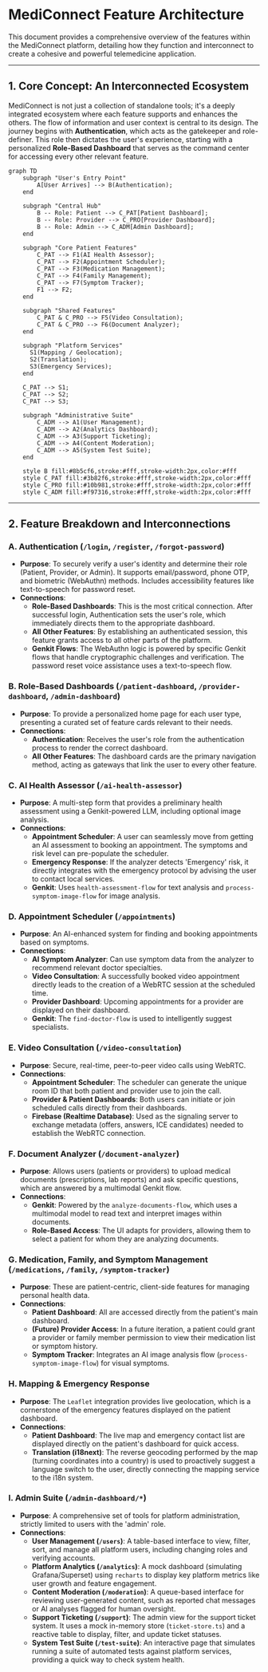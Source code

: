 
# MediConnect Feature Architecture

This document provides a comprehensive overview of the features within the MediConnect platform, detailing how they function and interconnect to create a cohesive and powerful telemedicine application.

---

## 1. Core Concept: An Interconnected Ecosystem

MediConnect is not just a collection of standalone tools; it's a deeply integrated ecosystem where each feature supports and enhances the others. The flow of information and user context is central to its design. The journey begins with **Authentication**, which acts as the gatekeeper and role-definer. This role then dictates the user's experience, starting with a personalized **Role-Based Dashboard** that serves as the command center for accessing every other relevant feature.

```mermaid
graph TD
    subgraph "User's Entry Point"
        A[User Arrives] --> B(Authentication);
    end
    
    subgraph "Central Hub"
        B -- Role: Patient --> C_PAT[Patient Dashboard];
        B -- Role: Provider --> C_PRO[Provider Dashboard];
        B -- Role: Admin --> C_ADM[Admin Dashboard];
    end
    
    subgraph "Core Patient Features"
        C_PAT --> F1(AI Health Assessor);
        C_PAT --> F2(Appointment Scheduler);
        C_PAT --> F3(Medication Management);
        C_PAT --> F4(Family Management);
        C_PAT --> F7(Symptom Tracker);
        F1 --> F2;
    end
    
    subgraph "Shared Features"
        C_PAT & C_PRO --> F5(Video Consultation);
        C_PAT & C_PRO --> F6(Document Analyzer);
    end

    subgraph "Platform Services"
      S1(Mapping / Geolocation);
      S2(Translation);
      S3(Emergency Services);
    end

    C_PAT --> S1;
    C_PAT --> S2;
    C_PAT --> S3;

    subgraph "Administrative Suite"
        C_ADM --> A1(User Management);
        C_ADM --> A2(Analytics Dashboard);
        C_ADM --> A3(Support Ticketing);
        C_ADM --> A4(Content Moderation);
        C_ADM --> A5(System Test Suite);
    end

    style B fill:#8b5cf6,stroke:#fff,stroke-width:2px,color:#fff
    style C_PAT fill:#3b82f6,stroke:#fff,stroke-width:2px,color:#fff
    style C_PRO fill:#10b981,stroke:#fff,stroke-width:2px,color:#fff
    style C_ADM fill:#f97316,stroke:#fff,stroke-width:2px,color:#fff
```

---

## 2. Feature Breakdown and Interconnections

### **A. Authentication (`/login`, `/register`, `/forgot-password`)**
- **Purpose**: To securely verify a user's identity and determine their role (Patient, Provider, or Admin). It supports email/password, phone OTP, and biometric (WebAuthn) methods. Includes accessibility features like text-to-speech for password reset.
- **Connections**:
    - **Role-Based Dashboards**: This is the most critical connection. After successful login, Authentication sets the user's role, which immediately directs them to the appropriate dashboard.
    - **All Other Features**: By establishing an authenticated session, this feature grants access to all other parts of the platform.
    - **Genkit Flows**: The WebAuthn logic is powered by specific Genkit flows that handle cryptographic challenges and verification. The password reset voice assistance uses a text-to-speech flow.

### **B. Role-Based Dashboards (`/patient-dashboard`, `/provider-dashboard`, `/admin-dashboard`)**
- **Purpose**: To provide a personalized home page for each user type, presenting a curated set of feature cards relevant to their needs.
- **Connections**:
    - **Authentication**: Receives the user's role from the authentication process to render the correct dashboard.
    - **All Other Features**: The dashboard cards are the primary navigation method, acting as gateways that link the user to every other feature.

### **C. AI Health Assessor (`/ai-health-assessor`)**
- **Purpose**: A multi-step form that provides a preliminary health assessment using a Genkit-powered LLM, including optional image analysis.
- **Connections**:
    - **Appointment Scheduler**: A user can seamlessly move from getting an AI assessment to booking an appointment. The symptoms and risk level can pre-populate the scheduler.
    - **Emergency Response**: If the analyzer detects 'Emergency' risk, it directly integrates with the emergency protocol by advising the user to contact local services.
    - **Genkit**: Uses `health-assessment-flow` for text analysis and `process-symptom-image-flow` for image analysis.

### **D. Appointment Scheduler (`/appointments`)**
- **Purpose**: An AI-enhanced system for finding and booking appointments based on symptoms.
- **Connections**:
    - **AI Symptom Analyzer**: Can use symptom data from the analyzer to recommend relevant doctor specialties.
    - **Video Consultation**: A successfully booked video appointment directly leads to the creation of a WebRTC session at the scheduled time.
    - **Provider Dashboard**: Upcoming appointments for a provider are displayed on their dashboard.
    - **Genkit**: The `find-doctor-flow` is used to intelligently suggest specialists.

### **E. Video Consultation (`/video-consultation`)**
- **Purpose**: Secure, real-time, peer-to-peer video calls using WebRTC.
- **Connections**:
    - **Appointment Scheduler**: The scheduler can generate the unique room ID that both patient and provider use to join the call.
    - **Provider & Patient Dashboards**: Both users can initiate or join scheduled calls directly from their dashboards.
    - **Firebase (Realtime Database)**: Used as the signaling server to exchange metadata (offers, answers, ICE candidates) needed to establish the WebRTC connection.

### **F. Document Analyzer (`/document-analyzer`)**
- **Purpose**: Allows users (patients or providers) to upload medical documents (prescriptions, lab reports) and ask specific questions, which are answered by a multimodal Genkit flow.
- **Connections**:
    - **Genkit**: Powered by the `analyze-documents-flow`, which uses a multimodal model to read text and interpret images within documents.
    - **Role-Based Access**: The UI adapts for providers, allowing them to select a patient for whom they are analyzing documents.

### **G. Medication, Family, and Symptom Management (`/medications`, `/family`, `/symptom-tracker`)**
- **Purpose**: These are patient-centric, client-side features for managing personal health data.
- **Connections**:
    - **Patient Dashboard**: All are accessed directly from the patient's main dashboard.
    - **(Future) Provider Access**: In a future iteration, a patient could grant a provider or family member permission to view their medication list or symptom history.
    - **Symptom Tracker**: Integrates an AI image analysis flow (`process-symptom-image-flow`) for visual symptoms.

### **H. Mapping & Emergency Response**
- **Purpose**: The `Leaflet` integration provides live geolocation, which is a cornerstone of the emergency features displayed on the patient dashboard.
- **Connections**:
    - **Patient Dashboard**: The live map and emergency contact list are displayed directly on the patient's dashboard for quick access.
    - **Translation (i18next)**: The reverse geocoding performed by the map (turning coordinates into a country) is used to proactively suggest a language switch to the user, directly connecting the mapping service to the i18n system.

### **I. Admin Suite (`/admin-dashboard/*`)**
- **Purpose**: A comprehensive set of tools for platform administration, strictly limited to users with the 'admin' role.
- **Connections**:
    - **User Management (`/users`)**: A table-based interface to view, filter, sort, and manage all platform users, including changing roles and verifying accounts.
    - **Platform Analytics (`/analytics`)**: A mock dashboard (simulating Grafana/Superset) using `recharts` to display key platform metrics like user growth and feature engagement.
    - **Content Moderation (`/moderation`)**: A queue-based interface for reviewing user-generated content, such as reported chat messages or AI analyses flagged for human oversight.
    - **Support Ticketing (`/support`)**: The admin view for the support ticket system. It uses a mock in-memory store (`ticket-store.ts`) and a reactive table to display, filter, and update ticket statuses.
    - **System Test Suite (`/test-suite`)**: An interactive page that simulates running a suite of automated tests against platform services, providing a quick way to check system health.
